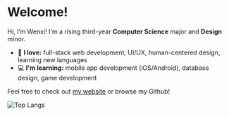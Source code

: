 <h1>Welcome!</h1>

Hi, I’m Wenxi! I'm a rising third-year <b>Computer Science</b> major and <b>Design</b> minor.

* 🤍 <b>I love:</b> full-stack web development, UI/UX, human-centered design, learning new languages
* 💻 <b>I'm learning:</b> mobile app development (iOS/Android), database design, game development

Feel free to check out <a href="https://wenxich.github.io">my website</a> or browse my Github!

![Top Langs](https://github-readme-stats-ovmlu4zk3-wenxich.vercel.app/api/top-langs/?username=wenxich&layout=compact)
